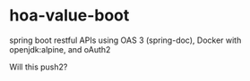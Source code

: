 # hoa-value-boot
spring boot restful APIs using OAS 3 (spring-doc), Docker with openjdk:alpine, and oAuth2

Will this push2?